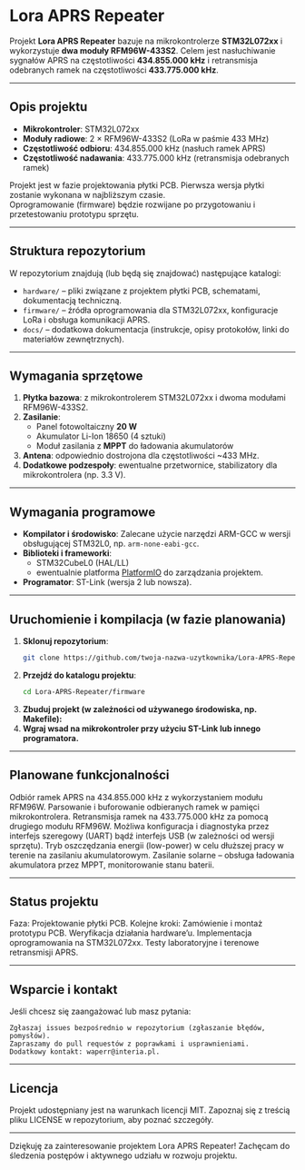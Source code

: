 # Lora APRS Repeater

Projekt **Lora APRS Repeater** bazuje na mikrokontrolerze **STM32L072xx** i wykorzystuje **dwa moduły RFM96W-433S2**.
Celem jest nasłuchiwanie sygnałów APRS na częstotliwości **434.855.000 kHz** i retransmisja odebranych ramek na częstotliwości **433.775.000 kHz**.

---

## Opis projektu

- **Mikrokontroler**: STM32L072xx  
- **Moduły radiowe**: 2 × RFM96W-433S2 (LoRa w paśmie 433 MHz)  
- **Częstotliwość odbioru**: 434.855.000 kHz (nasłuch ramek APRS)  
- **Częstotliwość nadawania**: 433.775.000 kHz (retransmisja odebranych ramek)  

Projekt jest w fazie projektowania płytki PCB. Pierwsza wersja płytki zostanie wykonana w najbliższym czasie.  
Oprogramowanie (firmware) będzie rozwijane po przygotowaniu i przetestowaniu prototypu sprzętu.

---

## Struktura repozytorium

W repozytorium znajdują (lub będą się znajdować) następujące katalogi:

- `hardware/` – pliki związane z projektem płytki PCB, schematami, dokumentacją techniczną.  
- `firmware/` – źródła oprogramowania dla STM32L072xx, konfiguracje LoRa i obsługa komunikacji APRS.  
- `docs/` – dodatkowa dokumentacja (instrukcje, opisy protokołów, linki do materiałów zewnętrznych).

---

## Wymagania sprzętowe

1. **Płytka bazowa**: z mikrokontrolerem STM32L072xx i dwoma modułami RFM96W-433S2.  
2. **Zasilanie**:  
   - Panel fotowoltaiczny **20 W**  
   - Akumulator Li-Ion 18650 (4 sztuki)  
   - Moduł zasilania z **MPPT** do ładowania akumulatorów  
3. **Antena**: odpowiednio dostrojona dla częstotliwości ~433 MHz.  
4. **Dodatkowe podzespoły**: ewentualne przetwornice, stabilizatory dla mikrokontrolera (np. 3.3 V).

---

## Wymagania programowe

- **Kompilator i środowisko**: Zalecane użycie narzędzi ARM-GCC w wersji obsługującej STM32L0, np. `arm-none-eabi-gcc`.  
- **Biblioteki i frameworki**:  
  - STM32CubeL0 (HAL/LL)  
  - ewentualnie platforma [PlatformIO](https://platformio.org/) do zarządzania projektem.  
- **Programator**: ST-Link (wersja 2 lub nowsza).

---

## Uruchomienie i kompilacja (w fazie planowania)

1. **Sklonuj repozytorium**:
   ```bash
   git clone https://github.com/twoja-nazwa-uzytkownika/Lora-APRS-Repeater.git
   ```
2. **Przejdź do katalogu projektu**:
   ```bash
   cd Lora-APRS-Repeater/firmware
3. **Zbuduj projekt (w zależności od używanego środowiska, np. Makefile):**
4. **Wgraj wsad na mikrokontroler przy użyciu ST-Link lub innego programatora.**

---

## Planowane funkcjonalności

Odbiór ramek APRS na 434.855.000 kHz z wykorzystaniem modułu RFM96W.
Parsowanie i buforowanie odbieranych ramek w pamięci mikrokontrolera.
Retransmisja ramek na 433.775.000 kHz za pomocą drugiego modułu RFM96W.
Możliwa konfiguracja i diagnostyka przez interfejs szeregowy (UART) bądź interfejs USB (w zależności od wersji sprzętu).
Tryb oszczędzania energii (low-power) w celu dłuższej pracy w terenie na zasilaniu akumulatorowym.
Zasilanie solarne – obsługa ładowania akumulatora przez MPPT, monitorowanie stanu baterii.

---

## Status projektu

Faza: Projektowanie płytki PCB.
Kolejne kroki:
    Zamówienie i montaż prototypu PCB.
    Weryfikacja działania hardware’u.
    Implementacja oprogramowania na STM32L072xx.
    Testy laboratoryjne i terenowe retransmisji APRS.

---

## Wsparcie i kontakt

Jeśli chcesz się zaangażować lub masz pytania:

    Zgłaszaj issues bezpośrednio w repozytorium (zgłaszanie błędów, pomysłów).
    Zapraszamy do pull requestów z poprawkami i usprawnieniami.
    Dodatkowy kontakt: waperr@interia.pl.

---

## Licencja

Projekt udostępniany jest na warunkach licencji MIT.
Zapoznaj się z treścią pliku LICENSE w repozytorium, aby poznać szczegóły.

---

Dziękuję za zainteresowanie projektem Lora APRS Repeater!
Zachęcam do śledzenia postępów i aktywnego udziału w rozwoju projektu.
